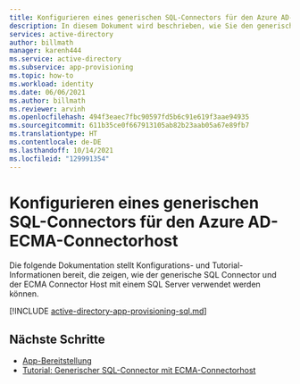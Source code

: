 ```yaml
---
title: Konfigurieren eines generischen SQL-Connectors für den Azure AD-ECMA-Connectorhost
description: In diesem Dokument wird beschrieben, wie Sie den generischen SQL-Connector für den Azure AD-ECMA-Connectorhost konfigurieren.
services: active-directory
author: billmath
manager: karenh444
ms.service: active-directory
ms.subservice: app-provisioning
ms.topic: how-to
ms.workload: identity
ms.date: 06/06/2021
ms.author: billmath
ms.reviewer: arvinh
ms.openlocfilehash: 494f3eaec7fbc90597fd5b6c91e619f3aae94935
ms.sourcegitcommit: 611b35ce0f667913105ab82b23aab05a67e89fb7
ms.translationtype: HT
ms.contentlocale: de-DE
ms.lasthandoff: 10/14/2021
ms.locfileid: "129991354"
---
```

# <a name="azure-ad-ecma-connector-host-generic-sql-connector-configuration"></a>Konfigurieren eines generischen SQL-Connectors für den Azure AD-ECMA-Connectorhost
Die folgende Dokumentation stellt Konfigurations- und Tutorial-Informationen bereit, die zeigen, wie der generische SQL Connector und der ECMA Connector Host mit einem SQL Server verwendet werden können.


[!INCLUDE [active-directory-app-provisioning-sql.md](../../../includes/active-directory-app-provisioning-sql.md)]

## <a name="next-steps"></a>Nächste Schritte

- [App-Bereitstellung](user-provisioning.md)
- [Tutorial: Generischer SQL-Connector mit ECMA-Connectorhost](tutorial-ecma-sql-connector.md)
